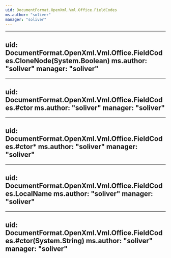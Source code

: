 ```yaml
---
uid: DocumentFormat.OpenXml.Vml.Office.FieldCodes
ms.author: "soliver"
manager: "soliver"
---
```


---
uid: DocumentFormat.OpenXml.Vml.Office.FieldCodes.CloneNode(System.Boolean)
ms.author: "soliver"
manager: "soliver"
---

---
uid: DocumentFormat.OpenXml.Vml.Office.FieldCodes.#ctor
ms.author: "soliver"
manager: "soliver"
---

---
uid: DocumentFormat.OpenXml.Vml.Office.FieldCodes.#ctor*
ms.author: "soliver"
manager: "soliver"
---

---
uid: DocumentFormat.OpenXml.Vml.Office.FieldCodes.LocalName
ms.author: "soliver"
manager: "soliver"
---

---
uid: DocumentFormat.OpenXml.Vml.Office.FieldCodes.#ctor(System.String)
ms.author: "soliver"
manager: "soliver"
---
